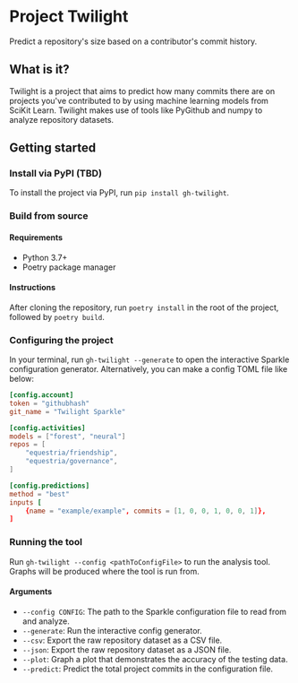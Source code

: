 # Project Twilight

Predict a repository's size based on a contributor's commit history.

## What is it?

Twilight is a project that aims to predict how many commits there are on projects you've contributed to by using machine learning models from SciKit Learn. Twilight makes use of tools like PyGithub and numpy to analyze repository datasets.

## Getting started

### Install via PyPI (TBD)

To install the project via PyPI, run `pip install gh-twilight`.

### Build from source

#### Requirements

- Python 3.7+
- Poetry package manager

#### Instructions
After cloning the repository, run `poetry install` in the root of the project, followed by `poetry build`.

### Configuring the project

In your terminal, run `gh-twilight --generate` to open the interactive Sparkle configuration generator. Alternatively, you can make a config TOML file like below:

```toml
[config.account]
token = "githubhash"
git_name = "Twilight Sparkle"

[config.activities]
models = ["forest", "neural"]
repos = [
    "equestria/friendship",
    "equestria/governance",
]

[config.predictions]
method = "best"
inputs [
    {name = "example/example", commits = [1, 0, 0, 1, 0, 0, 1]},
]
```

### Running the tool

Run `gh-twilight --config <pathToConfigFile>` to run the analysis tool. Graphs will be produced where the tool is run from.

#### Arguments

- `--config CONFIG`: The path to the Sparkle configuration file to read from and analyze.
- `--generate`: Run the interactive config generator.
- `--csv`: Export the raw repository dataset as a CSV file.
- `--json`: Export the raw repository dataset as a JSON file.
- `--plot`: Graph a plot that demonstrates the accuracy of the testing data.
- `--predict`: Predict the total project commits in the configuration file.